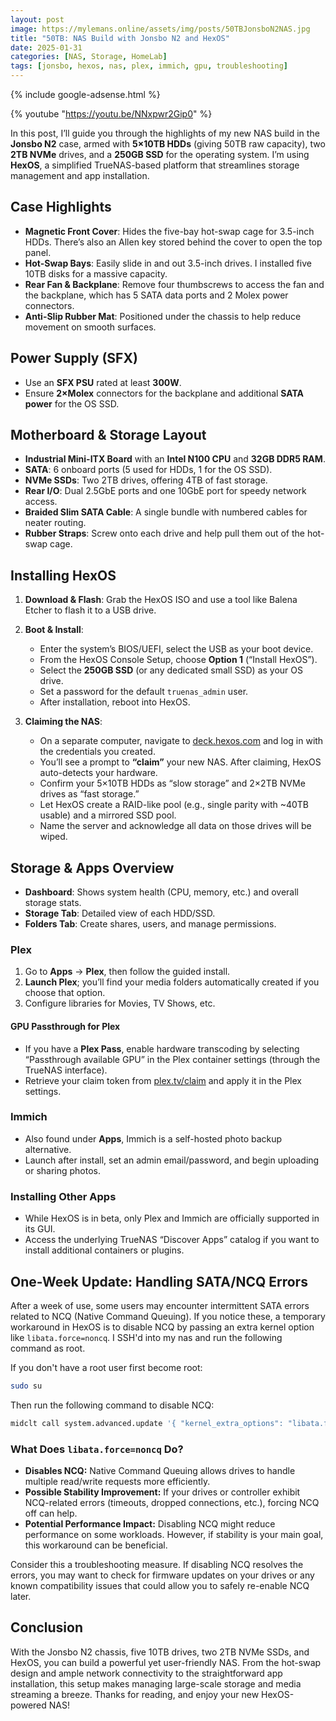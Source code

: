 ```yaml
---
layout: post
image: https://mylemans.online/assets/img/posts/50TBJonsboN2NAS.jpg
title: "50TB: NAS Build with Jonsbo N2 and HexOS"
date: 2025-01-31
categories: [NAS, Storage, HomeLab]
tags: [jonsbo, hexos, nas, plex, immich, gpu, troubleshooting]
---
```


{% include google-adsense.html %}

{% youtube "https://youtu.be/NNxpwr2Gip0" %}


In this post, I’ll guide you through the highlights of my new NAS build in the **Jonsbo N2** case, armed with **5×10TB HDDs** (giving 50TB raw capacity), two **2TB NVMe** drives, and a **250GB SSD** for the operating system. I’m using **HexOS**, a simplified TrueNAS-based platform that streamlines storage management and app installation.

## Case Highlights

- **Magnetic Front Cover**: Hides the five-bay hot-swap cage for 3.5-inch HDDs. There’s also an Allen key stored behind the cover to open the top panel.
- **Hot-Swap Bays**: Easily slide in and out 3.5-inch drives. I installed five 10TB disks for a massive capacity.
- **Rear Fan & Backplane**: Remove four thumbscrews to access the fan and the backplane, which has 5 SATA data ports and 2 Molex power connectors.
- **Anti-Slip Rubber Mat**: Positioned under the chassis to help reduce movement on smooth surfaces.

## Power Supply (SFX)

- Use an **SFX PSU** rated at least **300W**.  
- Ensure **2×Molex** connectors for the backplane and additional **SATA power** for the OS SSD.  

## Motherboard & Storage Layout

- **Industrial Mini-ITX Board** with an **Intel N100 CPU** and **32GB DDR5 RAM**.  
- **SATA**: 6 onboard ports (5 used for HDDs, 1 for the OS SSD).  
- **NVMe SSDs**: Two 2TB drives, offering 4TB of fast storage.  
- **Rear I/O**: Dual 2.5GbE ports and one 10GbE port for speedy network access.  
- **Braided Slim SATA Cable**: A single bundle with numbered cables for neater routing.  
- **Rubber Straps**: Screw onto each drive and help pull them out of the hot-swap cage.

## Installing HexOS

1. **Download & Flash**: Grab the HexOS ISO and use a tool like Balena Etcher to flash it to a USB drive.  
2. **Boot & Install**:  
   - Enter the system’s BIOS/UEFI, select the USB as your boot device.  
   - From the HexOS Console Setup, choose **Option 1** (“Install HexOS”).  
   - Select the **250GB SSD** (or any dedicated small SSD) as your OS drive.  
   - Set a password for the default `truenas_admin` user.  
   - After installation, reboot into HexOS.

3. **Claiming the NAS**:  
   - On a separate computer, navigate to [deck.hexos.com](https://deck.hexos.com) and log in with the credentials you created.  
   - You’ll see a prompt to **“claim”** your new NAS. After claiming, HexOS auto-detects your hardware.  
   - Confirm your 5×10TB HDDs as “slow storage” and 2×2TB NVMe drives as “fast storage.”  
   - Let HexOS create a RAID-like pool (e.g., single parity with ~40TB usable) and a mirrored SSD pool.  
   - Name the server and acknowledge all data on those drives will be wiped.

## Storage & Apps Overview

- **Dashboard**: Shows system health (CPU, memory, etc.) and overall storage stats.  
- **Storage Tab**: Detailed view of each HDD/SSD.  
- **Folders Tab**: Create shares, users, and manage permissions.  

### Plex

1. Go to **Apps** → **Plex**, then follow the guided install.  
2. **Launch Plex**; you’ll find your media folders automatically created if you choose that option.  
3. Configure libraries for Movies, TV Shows, etc.

#### GPU Passthrough for Plex

- If you have a **Plex Pass**, enable hardware transcoding by selecting “Passthrough available GPU” in the Plex container settings (through the TrueNAS interface).  
- Retrieve your claim token from [plex.tv/claim](https://plex.tv/claim) and apply it in the Plex settings.

### Immich

- Also found under **Apps**, Immich is a self-hosted photo backup alternative.  
- Launch after install, set an admin email/password, and begin uploading or sharing photos.

### Installing Other Apps

- While HexOS is in beta, only Plex and Immich are officially supported in its GUI.  
- Access the underlying TrueNAS “Discover Apps” catalog if you want to install additional containers or plugins.


## One-Week Update: Handling SATA/NCQ Errors

After a week of use, some users may encounter intermittent SATA errors related to NCQ (Native Command Queuing). If you notice these, a temporary workaround in HexOS is to disable NCQ by passing an extra kernel option like `libata.force=noncq`.
I SSH'd into my nas and run the following command as root.

If you don't have a root user first become root:

```bash
sudo su
```

Then run the following command to disable NCQ:

```bash
midclt call system.advanced.update '{ "kernel_extra_options": "libata.force=noncq" }'
```

### What Does `libata.force=noncq` Do?

- **Disables NCQ:** Native Command Queuing allows drives to handle multiple read/write requests more efficiently.  
- **Possible Stability Improvement:** If your drives or controller exhibit NCQ-related errors (timeouts, dropped connections, etc.), forcing NCQ off can help.  
- **Potential Performance Impact:** Disabling NCQ might reduce performance on some workloads. However, if stability is your main goal, this workaround can be beneficial.

Consider this a troubleshooting measure. If disabling NCQ resolves the errors, you may want to check for firmware updates on your drives or any known compatibility issues that could allow you to safely re-enable NCQ later.


## Conclusion

With the Jonsbo N2 chassis, five 10TB drives, two 2TB NVMe SSDs, and HexOS, you can build a powerful yet user-friendly NAS. From the hot-swap design and ample network connectivity to the straightforward app installation, this setup makes managing large-scale storage and media streaming a breeze. Thanks for reading, and enjoy your new HexOS-powered NAS!

